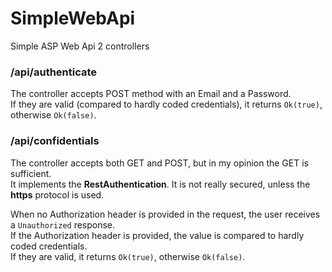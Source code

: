 # SimpleWebApi
Simple ASP Web Api 2 controllers

### /api/authenticate 
The controller accepts POST method with an Email and a Password.<br>
If they are valid (compared to hardly coded credentials), it returns `Ok(true)`, otherwise `Ok(false)`.

### /api/confidentials 
The controller accepts both GET and POST, but in my opinion the GET is sufficient.<br>
It implements the **RestAuthentication**. It is not really secured, unless the **https** protocol is used.

When no Authorization header is provided in the request, the user receives a `Unauthorized` response.<br>
If the Authorization header is provided, the value is compared to hardly coded credentials.<br>
If they are valid, it returns `Ok(true)`, otherwise `Ok(false)`.
